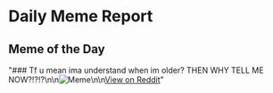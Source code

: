 # Daily Meme Report

## Meme of the Day
"### Tf u mean ima understand when im older? THEN WHY TELL ME NOW?!?!?\n\n![Meme](https://i.redd.it/e9mcmi92uiwf1.gif)\n\n[View on Reddit](https://redd.it/1ocne97)"
